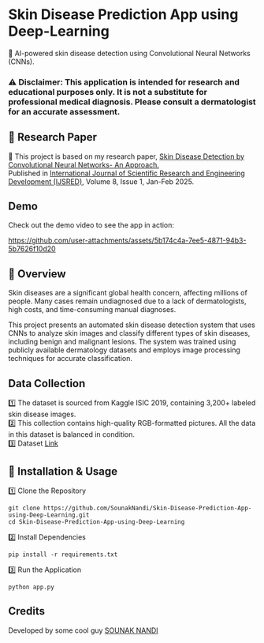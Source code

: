 <h1><b>Skin Disease Prediction App using Deep-Learning</b></h1>
🚀 AI-powered skin disease detection using Convolutional Neural Networks (CNNs).  
<h3><b>⚠ Disclaimer: This application is intended for research and educational purposes only. It is not a substitute for professional medical diagnosis. Please consult a dermatologist for an accurate assessment.</b></h3>

<h2>📜 Research Paper</h2>

📄 This project is based on my research paper, [Skin Disease Detection by Convolutional Neural Networks- An Approach.](https://drive.google.com/file/d/1d4YEskGISrVcOPKPxKD1GfMgcSaGq80s/view?usp=sharing)  
Published in [International Journal of Scientific Research and Engineering Development (IJSRED)](www.ijsred.com), Volume 8, Issue 1, Jan-Feb 2025.

<h2>Demo</h2>
Check out the demo video to see the app in action:

https://github.com/user-attachments/assets/5b174c4a-7ee5-4871-94b3-5b7626f10d20


<h2>📌 Overview</h2>
Skin diseases are a significant global health concern, affecting millions of people. Many cases remain undiagnosed due to a lack of dermatologists, high costs, and time-consuming manual diagnoses.

This project presents an automated skin disease detection system that uses CNNs to analyze skin images and classify different types of skin diseases, including benign and malignant lesions. The system was trained using publicly available dermatology datasets and employs image processing techniques for accurate classification.


<h2>Data Collection</h2>

1️⃣ The dataset is sourced from Kaggle ISIC 2019, containing 3,200+ labeled skin disease images.  
2️⃣ This collection contains high-quality RGB-formatted pictures. All the data in this dataset is balanced in condition.  
3️⃣ Dataset [Link](https://www.kaggle.com/datasets/fanconic/skin-cancer-malignant-vs-benign)  


<h2>🔧 Installation & Usage</h2>
1️⃣ Clone the Repository  

```
git clone https://github.com/SounakNandi/Skin-Disease-Prediction-App-using-Deep-Learning.git
cd Skin-Disease-Prediction-App-using-Deep-Learning
```
2️⃣ Install Dependencies
```
pip install -r requirements.txt
```
3️⃣ Run the Application
```
python app.py
```

<h2>Credits</h2>

Developed by some cool guy [SOUNAK NANDI](https://github.com/SounakNandi)





